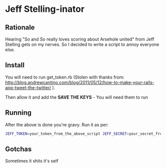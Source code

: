 Jeff Stelling-inator
==

Rationale
--

Hearing "So and So really loves scoring about Arsehole united" from Jeff Stelling gets on my nerves. So I decided to write a script to annoy everyone else.


Install
--

You will need to run get_token.rb (Stolen with thanks from: http://blog.andrewcantino.com/blog/2011/05/12/how-to-make-your-rails-app-tweet-the-twitter/ ).

Then allow it and add the **SAVE THE KEYS** - You will need them to run


Running
--

After the above is done you're gravy. Run it as per:

```bash
JEFF_TOKEN=your_token_from_the_above_script JEFF_SECRET=your_secret_from_above ruby jeff.rb
```


Gotchas
--

Sometimes it shits it's self